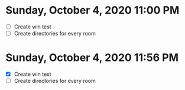 # Sunday, October  4, 2020 11:00 PM

- [ ] Create win test
- [ ] Create directories for every room

# Sunday, October  4, 2020 11:56 PM

- [X] Create win test
- [ ] Create directories for every room